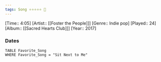 ```yaml
---
tags: Song ⭐⭐⭐⭐⭐ 💛
---
```

[Time:: 4:05]
[Artist:: [[Foster the People]]]
[Genre:: Indie pop]
[Played:: 24]
[Album:: [[Sacred Hearts Club]]]
[Year:: 2017]
### Dates
````dataview
TABLE Favorite_Song
WHERE Favorite_Song = "Sit Next to Me"
````